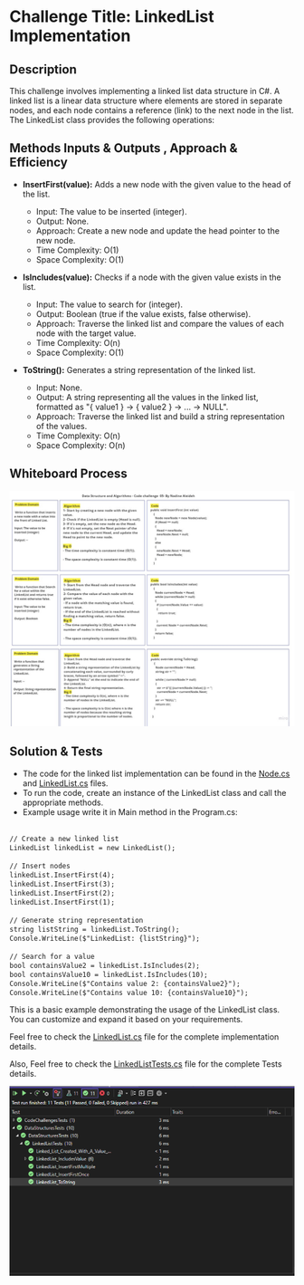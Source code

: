 # Challenge Title: LinkedList Implementation

## Description

This challenge involves implementing a linked list data structure in C#. A linked list is a linear data structure where elements are stored in separate nodes, and each node contains a reference (link) to the next node in the list. The LinkedList class provides the following operations:

## Methods Inputs & Outputs , Approach & Efficiency

- **InsertFirst(value):** Adds a new node with the given value to the head of the list.
  - Input: The value to be inserted (integer).
  - Output: None.
  - Approach: Create a new node and update the head pointer to the new node.
  - Time Complexity: O(1)
  - Space Complexity: O(1)

- **IsIncludes(value):** Checks if a node with the given value exists in the list.
  - Input: The value to search for (integer).
  - Output: Boolean (true if the value exists, false otherwise).
  - Approach: Traverse the linked list and compare the values of each node with the target value.
  - Time Complexity: O(n)
  - Space Complexity: O(1)

- **ToString():** Generates a string representation of the linked list.
  - Input: None.
  - Output: A string representing all the values in the linked list, formatted as "{ value1 } -> { value2 } -> ... -> NULL".
  - Approach: Traverse the linked list and build a string representation of the values.
  - Time Complexity: O(n)
  - Space Complexity: O(n)

## Whiteboard Process

![LinkedList Whiteboard](./CC5WB.jpg)


## Solution & Tests

- The code for the linked list implementation can be found in the [Node.cs](../Node.cs) and [LinkedList.cs](../LinkedList.cs) files.
- To run the code, create an instance of the LinkedList class and call the appropriate methods.
- Example usage write it in Main method in the Program.cs:

```

// Create a new linked list
LinkedList linkedList = new LinkedList();

// Insert nodes
linkedList.InsertFirst(4);
linkedList.InsertFirst(3);
linkedList.InsertFirst(2);
linkedList.InsertFirst(1);

// Generate string representation
string listString = linkedList.ToString();
Console.WriteLine($"LinkedList: {listString}");

// Search for a value
bool containsValue2 = linkedList.IsIncludes(2);
bool containsValue10 = linkedList.IsIncludes(10);
Console.WriteLine($"Contains value 2: {containsValue2}");
Console.WriteLine($"Contains value 10: {containsValue10}");

```

This is a basic example demonstrating the usage of the LinkedList class. You can customize and expand it based on your requirements.

Feel free to check the [LinkedList.cs](../LinkedList.cs) file for the complete implementation details.

Also, Feel free to check the [LinkedListTests.cs](../../DataStructuresTests/LinkedListTests.cs) file for the complete Tests details.

![LinkedList Tests](./CC5tests.PNG)
